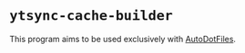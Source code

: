# `ytsync-cache-builder`

This program aims to be used exclusively with [AutoDotFiles](https://github.com/ClementNerma/AutoDotFiles).
